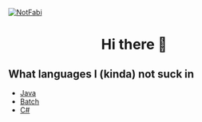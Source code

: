 [![NotFabi](https://readme-typing-svg.herokuapp.com?size=60&color=ff0d59&vCenter=true&height=100&lines=NotFabi)]([https://n0tfabi.github.io/](https://n0tfabi.github.io/)(https://n0tfabi.github.io/))

<h1 align="center">Hi there 👋</h1>

## What languages I (kinda) not suck in
- [Java](https://www.oracle.com/java/technologies/)
- [Batch](https://en.wikibooks.org/wiki/Windows_Batch_Scripting)
- [C#](https://en.wikipedia.org/wiki/C_Sharp_(programming_language))
